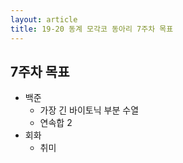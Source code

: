 ```yaml
---
layout: article
title: 19-20 동계 모각코 동아리 7주차 목표
---
```


## 7주차 목표
* 백준
	* 가장 긴 바이토닉 부분 수열
	* 연속합 2
* 회화
	* 취미